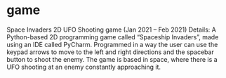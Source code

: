 # game
Space Invaders
2D UFO Shooting game (Jan 2021 – Feb 2021)
	Details: A Python-based 2D programming game called “Spaceship Invaders”, made using an IDE called PyCharm. Programmed in a way the user can use the keypad arrows to move to the left and right directions and the spacebar button to shoot the enemy. The game is based in space, where there is a UFO shooting at an enemy constantly approaching it. 
